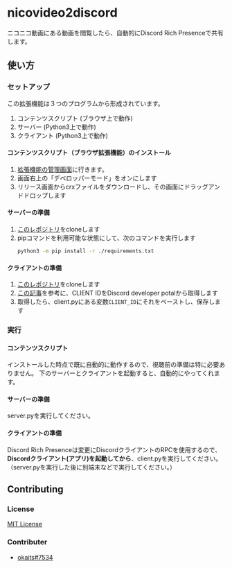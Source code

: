 # nicovideo2discord
ニコニコ動画にある動画を閲覧したら、自動的にDiscord Rich Presenceで共有します。

## 使い方
### セットアップ
この拡張機能は３つのプログラムから形成されています。
1. コンテンツスクリプト (ブラウザ上で動作)
2. サーバー (Python3上で動作)
3. クライアント (Python3上で動作)

#### コンテンツスクリプト（ブラウザ拡張機能）のインストール
1. [拡張機能の管理画面](chrome://extensions/)に行きます。
2. 画面右上の「デベロッパーモード」をオンにします
3. リリース画面からcrxファイルをダウンロードし、その画面にドラッグアンドドロップします

#### サーバーの準備
1. [このレポジトリ](https://github.com/okaits/nicovideo2discord)をcloneします
2. pipコマンドを利用可能な状態にして、次のコマンドを実行します
   ```bash
   python3 -m pip install -r ./requirements.txt
   ```

#### クライアントの準備
1. [このレポジトリ](https://github.com/okaits/nicovideo2discord)をcloneします
2. [この記事](https://qiita.com/masayoshi4649/items/46fdb744cb8255f5eb98)を参考に、CLIENT IDをDiscord developer potalから取得します
3. 取得したら、client.pyにある変数`CLIENT_ID`にそれをペーストし、保存します

### 実行
#### コンテンツスクリプト
インストールした時点で既に自動的に動作するので、視聴前の準備は特に必要ありません。
下のサーバーとクライアントを起動すると、自動的にやってくれます。

#### サーバーの準備
server.pyを実行してください。

#### クライアントの準備
Discord Rich Presenceは変更にDiscordクライアントのRPCを使用するので、**Discordクライアント(アプリ)を起動してから**、client.pyを実行してください。
（server.pyを実行した後に別端末などで実行してください。）

## Contributing

### License
[MIT License](LICENSE.md)
### Contributer
* [okaits#7534](https://info.okaits7534.mydns.jp)